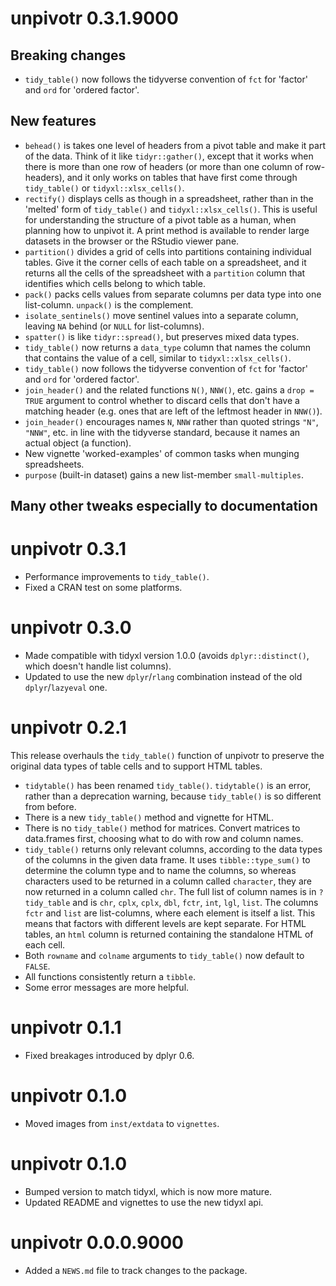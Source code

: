 # unpivotr 0.3.1.9000

## Breaking changes

* `tidy_table()` now follows the tidyverse convention of `fct` for 'factor' and
    `ord` for 'ordered factor'.

## New features

* `behead()` is takes one level of headers from a pivot table and make it part
    of the data.  Think of it like `tidyr::gather()`, except that it works when
    there is more than one row of headers (or more than one column of
    row-headers), and it only works on tables that have first come through
    `tidy_table()` or `tidyxl::xlsx_cells()`.
* `rectify()` displays cells as though in a spreadsheet, rather than in the
    'melted' form of `tidy_table()` and `tidyxl::xlsx_cells()`.  This is useful
    for understanding the structure of a pivot table as a human, when planning
    how to unpivot it.  A print method is available to render large datasets in
    the browser or the RStudio viewer pane.
* `partition()` divides a grid of cells into partitions containing individual
    tables.  Give it the corner cells of each table on a spreadsheet, and it
    returns all the cells of the spreadsheet with a `partition` column that
    identifies which cells belong to which table.
* `pack()` packs cells values from separate columns per data type into one
    list-column.  `unpack()` is the complement.
* `isolate_sentinels()` move sentinel values into a separate column, leaving
    `NA` behind (or `NULL` for list-columns).
* `spatter()` is like `tidyr::spread()`, but preserves mixed data types.
* `tidy_table()` now returns a `data_type` column that names the column that
    contains the value of a cell, similar to `tidyxl::xlsx_cells()`.
* `tidy_table()` now follows the tidyverse convention of `fct` for 'factor' and
    `ord` for 'ordered factor'.
* `join_header()` and the related functions `N()`, `NNW()`, etc. gains a `drop =
    TRUE` argument to control whether to discard cells that don't have a
    matching header (e.g. ones that are left of the leftmost header in `NNW()`).
* `join_header()` encourages names `N`, `NNW` rather than quoted strings `"N"`,
    `"NNW"`, etc. in line with the tidyverse standard, because it names an
    actual object (a function).
* New vignette 'worked-examples' of common tasks when munging spreadsheets.
* `purpose` (built-in dataset) gains a new list-member `small-multiples`.

## Many other tweaks especially to documentation

# unpivotr 0.3.1

* Performance improvements to `tidy_table()`.
* Fixed a CRAN test on some platforms.

# unpivotr 0.3.0

* Made compatible with tidyxl version 1.0.0 (avoids `dplyr::distinct()`, which
    doesn't handle list columns).
* Updated to use the new `dplyr`/`rlang` combination instead of the old
    `dplyr`/`lazyeval` one.

# unpivotr 0.2.1

This release overhauls the `tidy_table()` function of unpivotr to preserve the
original data types of table cells and to support HTML tables.

* `tidytable()` has been renamed `tidy_table()`.  `tidytable()` is an error,
    rather than a deprecation warning, because `tidy_table()` is so different
    from before.
* There is a new `tidy_table()` method and vignette for HTML.
* There is no `tidy_table()` method for matrices.  Convert matrices to
    data.frames first, choosing what to do with row and column names.
* `tidy_table()` returns only relevant columns, according to the data types of
    the columns in the given data frame.  It uses `tibble::type_sum()` to
    determine the column type and to name the columns, so whereas characters
    used to be returned in a column called `character`, they are now returned in
    a column called `chr`.  The full list of column names is in `?tidy_table`
    and is `chr`, `cplx`, `cplx`, `dbl`, `fctr`, `int`, `lgl`, `list`.  The
    columns `fctr` and `list` are list-columns, where each element is itself a
    list.  This means that factors with different levels are kept separate.  For
    HTML tables, an `html` column is returned containing the standalone HTML of
    each cell.
* Both `rowname` and `colname` arguments to `tidy_table()` now default to
    `FALSE`.
* All functions consistently return a `tibble`.
* Some error messages are more helpful.

# unpivotr 0.1.1

* Fixed breakages introduced by dplyr 0.6.

# unpivotr 0.1.0

* Moved images from `inst/extdata` to `vignettes`.


# unpivotr 0.1.0

* Bumped version to match tidyxl, which is now more mature.
* Updated README and vignettes to use the new tidyxl api.

# unpivotr 0.0.0.9000

* Added a `NEWS.md` file to track changes to the package.




